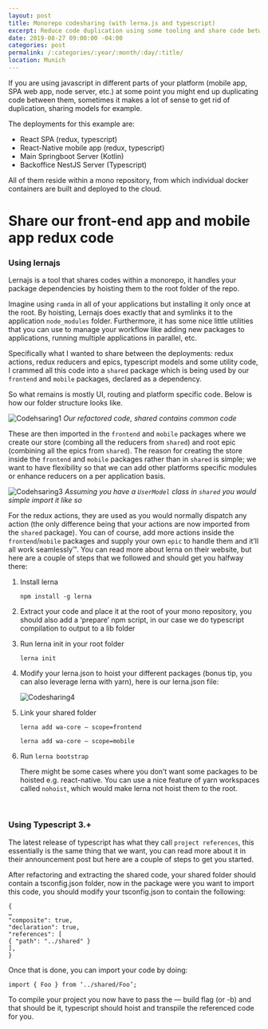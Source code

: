 ```yaml
---
layout: post
title: Monorepo codesharing (with lerna.js and typescript)
excerpt: Reduce code duplication using some tooling and share code between projects
date: 2019-08-27 09:00:00 -04:00
categories: post
permalink: /:categories/:year/:month/:day/:title/
location: Munich
---
```


If you are using javascript in different parts of your platform (mobile app, SPA web app, node server, etc.) at some point you might end up duplicating code between them, sometimes it makes a lot of sense to get rid of duplication, sharing models for example.

The deployments for this example are:
- React SPA (redux, typescript)
- React-Native mobile app (redux, typescript)
- Main Springboot Server (Kotlin)
- Backoffice NestJS Server (Typescript)

All of them reside within a mono repository, from which individual docker containers are built and deployed to the cloud.

# Share our front-end app and mobile app redux code

### Using lernajs

Lernajs is a tool that shares codes within a monorepo, it handles your package dependencies by hoisting them to the root folder of the repo. 

Imagine using `ramda` in all of your applications but installing it only once at the root. By hoisting, Lernajs does exactly that and symlinks it to the application `node_modules` folder. Furthermore, it has some nice little utilities that you can use to manage your workflow like adding new packages to applications, running multiple applications in parallel, etc.

Specifically what I wanted to share between the deployments: redux actions, redux reducers and epics, typescript models and some utility code, I crammed all this code into a `shared` package which is being used by our `frontend` and `mobile` packages, declared as a dependency. 

So what remains is mostly UI, routing and platform specific code. Below is how our folder structure looks like.

![Codehsaring1]({{site.url}}/assets/Codesharing2.png "Codehsaring1")
_Our refactored code, shared contains common code_

These are then imported in the `frontend` and `mobile` packages where we create our store (combing all the reducers from `shared`) and root epic (combining all the epics from `shared`). The reason for creating the store inside the `frontend` and `mobile` packages rather than in `shared` is simple; we want to have flexibility so that we can add other platforms specific modules or enhance reducers on a per application basis.

![Codehsaring3]({{site.url}}/assets/Codesharing3.png "Codehsaring3")
_Assuming you have a `UserModel` class in `shared` you would simple import it like so_

For the redux actions, they are used as you would normally dispatch any action (the only difference being that your actions are now imported from the `shared` package). You can of course, add more actions inside the `frontend`/`mobile` packages and supply your own `epic` to handle them and it’ll all work seamlessly™.
You can read more about lerna on their website, but here are a couple of steps that we followed and should get you halfway there:

1. Install lerna

   `npm install -g lerna`

2. Extract your code and place it at the root of your mono repository, you should also add a ‘prepare’ npm script, in our case we do typescript compilation to output to a lib folder

3. Run lerna init in your root folder

   `lerna init`

4. Modify your lerna.json to hoist your different packages (bonus tip, you can also leverage lerna with yarn), here is our lerna.json file:

   ![Codesharing4]({{site.url}}/assets/Codesharing4.png "Codesharing4")

5. Link your shared folder

   `lerna add wa-core — scope=frontend`

   `lerna add wa-core — scope=mobile`

6. Run `lerna bootstrap`

   There might be some cases where you don’t want some packages to be hoisted e.g. react-native. You can use a nice feature of yarn workspaces called `nohoist`, which would make lerna not hoist them to the root.

<br>

### Using Typescript 3.+

The latest release of typescript has what they call `project references`, this essentially is the same thing that we want, you can read more about it in their announcement post but here are a couple of steps to get you started.

After refactoring and extracting the shared code, your shared folder should contain a tsconfig.json folder, now in the package were you want to import this code, you should modify your tsconfig.json to contain the following:

```
{
…
"composite": true,
"declaration": true,
"references": [
{ "path": "../shared" }
],
}
```

Once that is done, you can import your code by doing:

`import { Foo } from ‘../shared/Foo’;`

To compile your project you now have to pass the — build flag (or -b) and that should be it, typescript should hoist and transpile the referenced code for you.